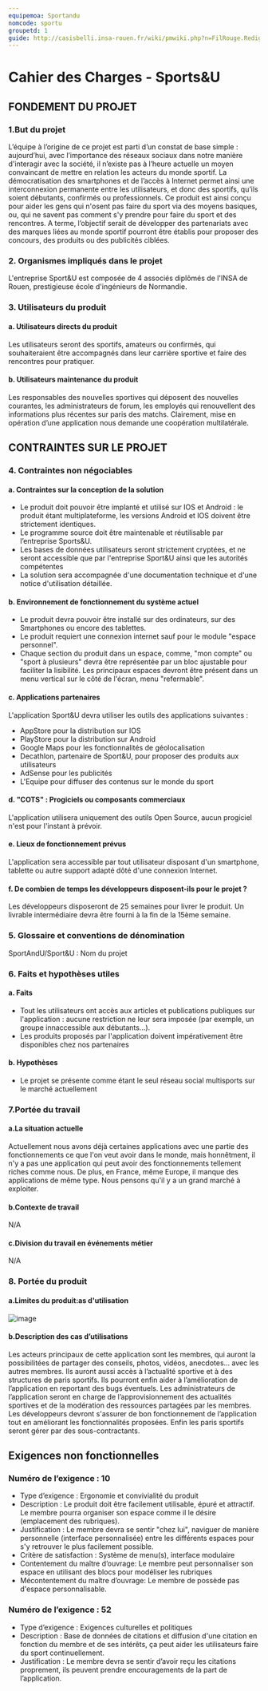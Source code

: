 ```yaml
---
equipemoa: Sportandu
nomcode: sportu
groupetd: 1
guide: http://casisbelli.insa-rouen.fr/wiki/pmwiki.php?n=FilRouge.RedigerCdc
---
```


# Cahier des Charges - Sports&U

## FONDEMENT DU PROJET

### 1.But du projet
  L’équipe à l’origine de ce projet est parti d’un constat de base simple : aujourd’hui, avec l’importance des réseaux sociaux dans notre manière d'interagir avec la société, il n’existe pas à l’heure actuelle un moyen convaincant de mettre en relation les acteurs du monde sportif. La démocratisation des smartphones et de l’accès à Internet permet ainsi une interconnexion permanente entre les utilisateurs, et donc des sportifs, qu’ils soient débutants, confirmés ou professionnels. Ce produit est ainsi conçu pour aider les gens qui n'osent pas faire du sport via des moyens basiques, ou, qui ne savent pas comment s'y prendre pour faire du sport et des rencontres.
    A terme, l’objectif serait de développer des partenariats avec des marques liées au monde sportif pourront être établis pour proposer des concours, des produits ou des publicités ciblées.
    
### 2. Organismes impliqués dans le projet
  L'entreprise Sport&U est composée de 4 associés diplômés de l'INSA de Rouen, prestigieuse école d'ingénieurs de Normandie. 
  
### 3. Utilisateurs du produit

#### a. Utilisateurs directs du produit
  Les utilisateurs seront des sportifs, amateurs ou confirmés, qui souhaiteraient être accompagnés dans leur carrière sportive et faire des rencontres pour pratiquer.

#### b. Utilisateurs maintenance du produit
  Les responsables des nouvelles sportives qui déposent des nouvelles courantes, les administrateurs de forum, les employés qui renouvellent des informations plus récentes sur paris des matchs. Clairement, mise en opération d’une application nous demande une coopération multilatérale.
  
## CONTRAINTES SUR LE PROJET


### 4. Contraintes non négociables

#### a. Contraintes sur la conception de la solution

* Le produit doit pouvoir être implanté et utilisé sur IOS et Android : le produit étant multiplateforme, les versions Android et IOS doivent être strictement identiques.
* Le programme source doit être maintenable et réutilisable par l’entreprise Sports&U.
* Les bases de données utilisateurs seront strictement cryptées, et ne seront accessible que par l'entreprise Sport&U ainsi que les autorités compétentes
* La solution sera accompagnée d'une documentation technique et d'une notice d'utilisation détaillée.

#### b. Environnement de fonctionnement du système actuel

* Le produit devra pouvoir être installé sur des ordinateurs, sur des Smartphones ou encore des tablettes. 
* Le produit requiert une connexion internet sauf pour le module "espace personnel".
* Chaque section du produit dans un espace, comme, "mon compte" ou "sport à plusieurs" devra être représentée par un bloc ajustable pour faciliter la lisibilité. Les principaux espaces devront être présent dans un menu vertical sur le côté de l'écran, menu "refermable".

#### c. Applications partenaires 
L'application Sport&U devra utiliser les outils des applications suivantes :
* AppStore pour la distribution sur IOS
* PlayStore pour la distribution sur Android
* Google Maps pour les fonctionnalités de géolocalisation
* Decathlon, partenaire de Sport&U, pour proposer des produits aux utilisateurs
* AdSense pour les publicités
* L'Equipe pour diffuser des contenus sur le monde du sport

#### d. "COTS" : Progiciels ou composants commerciaux
L'application utilisera uniquement des outils Open Source, aucun progiciel n'est pour l'instant à prévoir.


#### e. Lieux de fonctionnement prévus
L'application sera accessible par tout utilisateur disposant d'un smartphone, tablette ou autre support adapté dôté d'une connexion Internet.

#### f. De combien de temps les développeurs disposent-ils pour le projet ?
Les développeurs disposeront de 25 semaines pour livrer le produit. Un livrable intermédiaire devra être fourni à la fin de la 15ème semaine.

### 5. Glossaire et conventions de dénomination
SportAndU/Sport&U : Nom du projet

### 6. Faits et hypothèses utiles

#### a. Faits

* Tout les utilisateurs ont accès aux articles et publications publiques sur l'application : aucune restriction ne leur sera imposée (par exemple, un groupe innaccessible aux débutants...).
* Les produits proposés par l'application doivent impérativement être disponibles chez nos partenaires

#### b. Hypothèses

* Le projet se présente comme étant le seul réseau social multisports sur le marché actuellement

### 7.Portée du travail
#### a.La situation actuelle
Actuellement nous avons déjà certaines applications avec une partie des fonctionnements ce que l'on veut avoir dans le monde, mais honnêtment, il n'y a pas une application qui peut avoir des fonctionnements tellement riches comme nous. De plus, en France, même Europe, il manque des applications de même type. Nous pensons qu'il y a un grand marché à exploiter.
  
#### b.Contexte de travail
N/A

#### c.Division du travail en événements métier
N/A

### 8. Portée du produit
#### a.Limites du produit:as d'utilisation
![image](file:///Users/luchenxin/Desktop/WX20170228-194551.png)
#### b.Description des cas d’utilisations

Les acteurs principaux de cette application sont les membres, qui auront la possibilitées de partager des conseils, photos, vidéos, anecdotes… avec les autres membres. Ils auront aussi accès à l’actualité sportive et à des structures de paris sportifs. Ils pourront enfin aider à l’amélioration de l’application en reportant des bugs éventuels.
Les administrateurs de l’application seront en charge de l’approvisionnement des actualités sportives et de la modération des ressources partagées par les membres.
Les développeurs devront s'assurer de bon fonctionnement de l’application tout en améliorant les fonctionnalités proposées.
Enfin les paris sportifs seront gérer par des sous-contractants.

## Exigences non fonctionnelles
### Numéro de l’exigence : 10       	 
* Type d’exigence : Ergonomie et convivialité du produit 
* Description : Le produit doit être facilement utilisable, épuré et attractif. Le membre pourra organiser son espace comme il le désire (emplacement des rubriques).
* Justification : Le membre devra se sentir "chez lui", naviguer de manière personnelle (interface personnalisée) entre les différents espaces pour s'y retrouver le plus facilement possible.
* Critère de satisfaction : Système de menu(s), interface modulaire
* Contentement du maître d’ouvrage: Le membre peut personnaliser son espace en utilisant des blocs pour modéliser les rubriques        	
* Mécontentement du maître d’ouvrage: Le membre de possède pas d'espace personnalisable.

### Numéro de l’exigence : 52     	 
* Type d’exigence : Exigences culturelles et politiques 
* Description : Base de données de citations et diffusion d'une citation en fonction du membre et de ses intérêts, ça peut aider les utilisateurs faire du sport continuellement.
* Justification : Le membre devra se sentir d’avoir reçu les citations proprement, ils peuvent prendre encouragements de la part de l’application.








